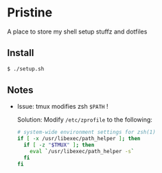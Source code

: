 # Pristine

A place to store my shell setup stuffz and dotfiles

## Install

```sh
$ ./setup.sh
```

## Notes

- Issue: tmux modifies zsh `$PATH` !

    Solution: Modify `/etc/zprofile` to the following:
    
    ```sh
    # system-wide environment settings for zsh(1)
    if [ -x /usr/libexec/path_helper ]; then
      if [ -z "$TMUX" ]; then
        eval `/usr/libexec/path_helper -s`
      fi
    fi
    ```
